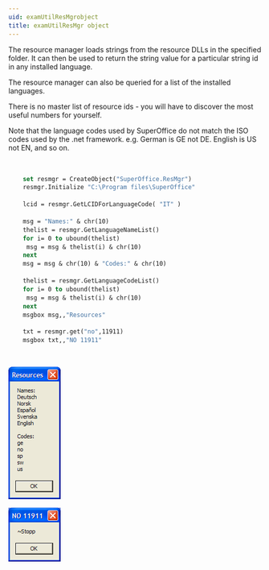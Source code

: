 ```yaml
---
uid: examUtilResMgrobject
title: examUtilResMgr object
---
```


The resource manager loads strings from the resource DLLs in the specified folder. It can then be used to return the string value for a particular string id in any installed language.

The resource manager can also be queried for a list of the installed languages.

There is no master list of resource ids - you will have to discover the most useful numbers for yourself.

Note that the language codes used by SuperOffice do not match the ISO codes used by the .net framework.
e.g. German is GE not DE. English is US not EN, and so on.

 
```vb
    set resmgr = CreateObject("SuperOffice.ResMgr")
    resmgr.Initialize "C:\Program files\SuperOffice"

    lcid = resmgr.GetLCIDForLanguageCode( "IT" )

    msg = "Names:" & chr(10)
    thelist = resmgr.GetLanguageNameList()
    for i= 0 to ubound(thelist)
     msg = msg & thelist(i) & chr(10)
    next
    msg = msg & chr(10) & "Codes:" & chr(10)

    thelist = resmgr.GetLanguageCodeList()
    for i= 0 to ubound(thelist)
     msg = msg & thelist(i) & chr(10)
    next
    msgbox msg,,"Resources"

    txt = resmgr.get("no",11911)
    msgbox txt,,"NO 11911"
```
 

![](../../images/ResMgr.png)  

![](../../images/ResMgr2.png)
